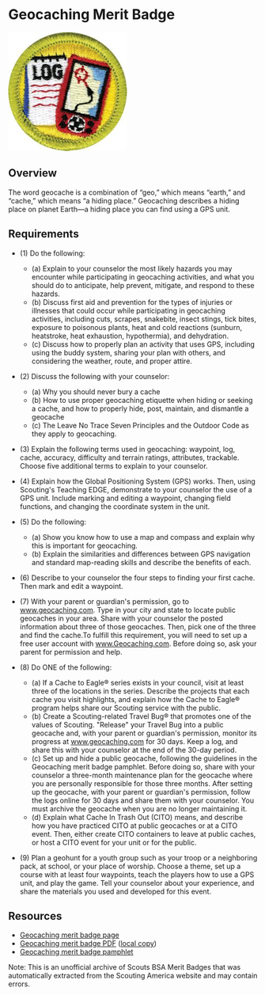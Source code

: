 

# Geocaching Merit Badge

![Geocaching Merit Badge](images/geocaching-merit-badge.jpg)

## Overview



The word geocache is a combination of “geo,” which means “earth,” and “cache,” which means “a hiding place.” Geocaching describes a hiding place on planet Earth—a hiding place you can find using a GPS unit.

## Requirements

* (1) Do the following:
    * (a) Explain to your counselor the most likely hazards you may encounter while participating in geocaching activities, and what you should do to anticipate, help prevent, mitigate, and respond to these hazards.
    * (b) Discuss first aid and prevention for the types of injuries or illnesses that could occur while participating in geocaching activities, including cuts, scrapes, snakebite, insect stings, tick bites, exposure to poisonous plants, heat and cold reactions (sunburn, heatstroke, heat exhaustion, hypothermia), and dehydration.
    * (c) Discuss how to properly plan an activity that uses GPS, including using the buddy system, sharing your plan with others, and considering the weather, route, and proper attire.


* (2) Discuss the following with your counselor:
    * (a) Why you should never bury a cache
    * (b) How to use proper geocaching etiquette when hiding or seeking a cache, and how to properly hide, post, maintain, and dismantle a geocache
    * (c) The Leave No Trace Seven Principles and the Outdoor Code as they apply to geocaching.


* (3) Explain the following terms used in geocaching: waypoint, log, cache, accuracy, difficulty and terrain ratings, attributes, trackable. Choose five additional terms to explain to your counselor.
* (4) Explain how the Global Positioning System (GPS) works. Then, using Scouting's Teaching EDGE, demonstrate to your counselor the use of a GPS unit. Include marking and editing a waypoint, changing field functions, and changing the coordinate system in the unit.
* (5) Do the following:
    * (a) Show you know how to use a map and compass and explain why this is important for geocaching.
    * (b) Explain the similarities and differences between GPS navigation and standard map-reading skills and describe the benefits of each.


* (6) Describe to your counselor the four steps to finding your first cache. Then mark and edit a waypoint.
* (7) With your parent or guardian's permission, go to www.geocaching.com. Type in your city  and state to locate public geocaches in your area. Share with your counselor the  posted information about three of those geocaches. Then, pick one of the three  and find the cache.To fulfill this requirement, you will need to set up a free user account with www.Geocaching.com. Before doing so, ask your parent for permission and help.
* (8) Do ONE of the following:
    * (a) If a Cache to Eagle® series exists in your council, visit at least three of the locations in the series. Describe the projects that each cache you visit highlights, and explain how the Cache to Eagle® program helps share our Scouting service with the public.
    * (b) Create a Scouting-related Travel Bug® that promotes one of the values of Scouting. "Release" your Travel Bug into a public geocache and, with your parent or guardian's permission, monitor its progress at www.geocaching.com for 30 days. Keep a log, and share this with your counselor at the end of the 30-day period.
    * (c) Set up and hide a public geocache, following the guidelines in the Geocaching merit badge pamphlet. Before doing so, share with your counselor a three-month maintenance plan for the geocache where you are personally responsible for those three months. After setting up the geocache, with your parent or guardian's permission, follow the logs online for 30 days and share them with your counselor. You must archive the geocache when you are no longer maintaining it.
    * (d) Explain what Cache In Trash Out (CITO) means, and describe how you have practiced CITO at public geocaches or at a CITO event. Then, either create CITO containers to leave at public caches, or host a CITO event for your unit or for the public.


* (9) Plan a geohunt for a youth group such as your troop or a neighboring pack, at school, or your place of worship. Choose a theme, set up a course with at least four waypoints, teach the players how to use a GPS unit, and play the game. Tell your counselor about your experience, and share the materials you used and developed for this event.


## Resources

- [Geocaching merit badge page](https://www.scouting.org/merit-badges/geocaching/)
- [Geocaching merit badge PDF](https://filestore.scouting.org/filestore/Merit_Badge_ReqandRes/Pamphlets/Geocaching_2024.pdf) ([local copy](files/geocaching-merit-badge.pdf))
- [Geocaching merit badge pamphlet](https://www.scoutshop.org/geocaching-merit-badge-pamphlet-661777.html)

Note: This is an unofficial archive of Scouts BSA Merit Badges that was automatically extracted from the Scouting America website and may contain errors.